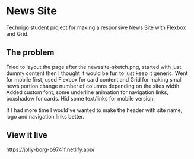 # News Site

Technigo student project for making a responsive News Site with Flexbox and Grid.

## The problem

Tried to layout the page after the newssite-sketch.png, started with just dummy content then I thought it would be fun to just keep it generic.
Went for mobile first, used Flexbox for card content and Grid for making small news portion change number of columns depending on the sites width. Added custom font, some underline animation for navigation links, boxshadow for cards. Hid some text/links for mobile version.

If I had more time I would've wanted to make the header with site name, logo and navigation links better.

## View it live

https://jolly-borg-b9741f.netlify.app/

